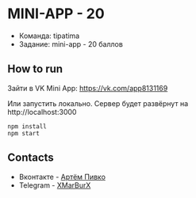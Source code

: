 # MINI-APP - 20
- Команда: tipatima
- Задание: mini-app - 20 баллов
## How to run
Зайти в VK Mini App: 
https://vk.com/app8131169

Или запустить локально. Сервер будет развёрнут на http://localhost:3000
```
npm install
npm start
```
## Contacts
- Вконтакте - [Артём Пивко](https://vk.com/xmarburx)
- Telegram - [XMarBurX](https://t.me/XMarBurX)
